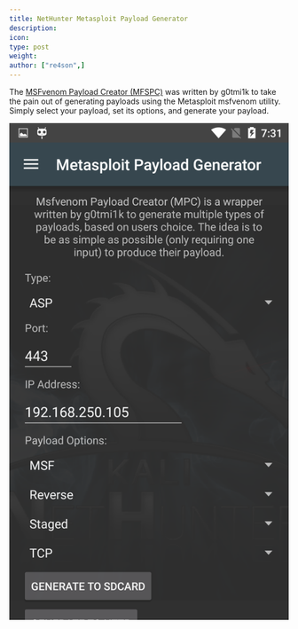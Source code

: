```yaml
---
title: NetHunter Metasploit Payload Generator
description:
icon:
type: post
weight:
author: ["re4son",]
---
```


The [MSFvenom Payload Creator (MFSPC)](https://github.com/g0tmi1k/msfpc) was written by g0tmi1k to take the pain out of generating payloads using the Metasploit msfvenom utility. Simply select your payload, set its options, and generate your payload.

![](./nethunter-mpc.png)
